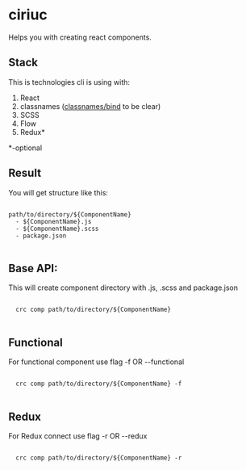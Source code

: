# ciriuc

Helps you with creating react components.

## Stack

This is technologies cli is using with:

1. React
1. classnames ([classnames/bind](https://github.com/JedWatson/classnames#alternate-bind-version-for-css-modules) to be clear)
1. SCSS
1. Flow
1. Redux*

*-optional

## Result

You will get structure like this:

<pre>
<code>
path/to/directory/${ComponentName}
  - ${ComponentName}.js
  - ${ComponentName}.scss
  - package.json
</code>
</pre>

## Base API:

This will create component directory with .js, .scss and package.json

<pre>
<code>
  crc comp path/to/directory/${ComponentName}
</code>
</pre>

## Functional

For functional component use flag -f OR --functional

<pre>
<code>
  crc comp path/to/directory/${ComponentName} -f
</code>
</pre>

## Redux

For Redux connect use flag -r OR --redux

<pre>
<code>
  crc comp path/to/directory/${ComponentName} -r
</code>
</pre>
